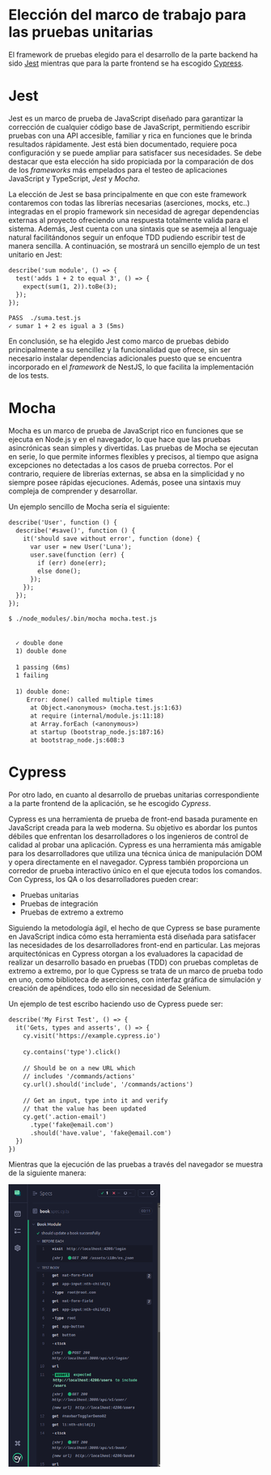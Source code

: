 # Elección del marco de trabajo para las pruebas unitarias
El framework de pruebas elegido para el desarrollo de la parte backend ha sido [Jest](#jest) mientras que para la parte frontend se ha escogido [Cypress](#cypress).

<a name="jest"></a>

# Jest
Jest es un marco de prueba de JavaScript diseñado para garantizar la corrección de cualquier código base de JavaScript, permitiendo escribir pruebas con una API accesible, familiar y rica en funciones que le brinda resultados rápidamente. Jest está bien documentado, requiere poca configuración y se puede ampliar para satisfacer sus necesidades. Se debe destacar que esta elección ha sido propiciada por la comparación de dos de los *frameworks* más empelados para el testeo de aplicaciones JavaScript y TypeScript, *Jest* y *Mocha*.

La elección de Jest se basa principalmente en que con este framework contaremos con todas las librerías necesarias (aserciones, mocks, etc..) integradas en el propio framework sin necesidad de agregar dependencias externas al proyecto ofreciendo una respuesta totalmente valida para el sistema. Además, Jest cuenta con una sintaxis que se asemeja al lenguaje natural facilitándonos seguir un enfoque TDD pudiendo escribir test de manera sencilla. A continuación, se mostrará un sencillo ejemplo de un test unitario en Jest:

```
describe('sum module', () => {
  test('adds 1 + 2 to equal 3', () => {
    expect(sum(1, 2)).toBe(3);
  });
});

```

```
PASS  ./suma.test.js
✓ sumar 1 + 2 es igual a 3 (5ms)
```

En conclusión, se ha elegido Jest como marco de pruebas debido principalmente a su sencillez y la funcionalidad que ofrece, sin ser necesario instalar dependencias adicionales puesto que se encuentra incorporado en el _framework_ de NestJS, lo que facilita la implementación de los tests.

# Mocha 
Mocha es un marco de prueba de JavaScript rico en funciones que se ejecuta en Node.js y en el navegador, lo que hace que las pruebas asincrónicas sean simples y divertidas. Las pruebas de Mocha se ejecutan en serie, lo que permite informes flexibles y precisos, al tiempo que asigna excepciones no detectadas a los casos de prueba correctos. Por el contrario, requiere de librerías externas, se absa en la simplicidad y no siempre posee rápidas ejecuciones. Además, posee una sintaxis muy compleja de comprender y desarrollar.

Un ejemplo sencillo de Mocha sería el siguiente:

```
describe('User', function () {
  describe('#save()', function () {
    it('should save without error', function (done) {
      var user = new User('Luna');
      user.save(function (err) {
        if (err) done(err);
        else done();
      });
    });
  });
});
```

```
$ ./node_modules/.bin/mocha mocha.test.js


  ✓ double done
  1) double done

  1 passing (6ms)
  1 failing

  1) double done:
     Error: done() called multiple times
      at Object.<anonymous> (mocha.test.js:1:63)
      at require (internal/module.js:11:18)
      at Array.forEach (<anonymous>)
      at startup (bootstrap_node.js:187:16)
      at bootstrap_node.js:608:3
```
<a name="cypress"></a>

# Cypress

Por otro lado, en cuanto al desarrollo de pruebas unitarias correspondiente a la parte frontend de la aplicación, se he escogido *Cypress*.

Cypress es una herramienta de prueba de front-end basada puramente en JavaScript creada para la web moderna. Su objetivo es abordar los puntos débiles que enfrentan los desarrolladores o los ingenieros de control de calidad al probar una aplicación. Cypress es una herramienta más amigable para los desarrolladores que utiliza una técnica única de manipulación DOM y opera directamente en el navegador. Cypress también proporciona un corredor de prueba interactivo único en el que ejecuta todos los comandos.
Con Cypress, los QA o los desarrolladores pueden crear:

- Pruebas unitarias
- Pruebas de integración
- Pruebas de extremo a extremo

Siguiendo la metodología ágil, el hecho de que Cypress se base puramente en JavaScript indica cómo esta herramienta está diseñada para satisfacer las necesidades de los desarrolladores front-end en particular. Las mejoras arquitectónicas en Cypress otorgan a los evaluadores la capacidad de realizar un desarrollo basado en pruebas (TDD) con pruebas completas de extremo a extremo, por lo que Cypress se trata de un marco de prueba todo en uno, como biblioteca de aserciones, con interfaz gráfica de simulación y creación de apéndices, todo ello sin necesidad de Selenium. 

Un ejemplo de test escribo haciendo uso de Cypress puede ser:

```
describe('My First Test', () => {
  it('Gets, types and asserts', () => {
    cy.visit('https://example.cypress.io')

    cy.contains('type').click()

    // Should be on a new URL which
    // includes '/commands/actions'
    cy.url().should('include', '/commands/actions')

    // Get an input, type into it and verify
    // that the value has been updated
    cy.get('.action-email')
      .type('fake@email.com')
      .should('have.value', 'fake@email.com')
  })
})
```

Mientras que la ejecución de las pruebas a través del navegador se muestra de la siguiente manera:

<img src="https://github.com/sergiomesasyelamos2000/CC-Proyecto-22-23/blob/hito-2/docs/img/cypress.png" alt="drawing" width="300"/>
